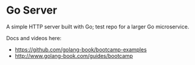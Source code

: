 # Go Server

A simple HTTP server built with Go; test repo for a larger Go microservice.

Docs and videos here: 
* https://github.com/golang-book/bootcamp-examples
* http://www.golang-book.com/guides/bootcamp